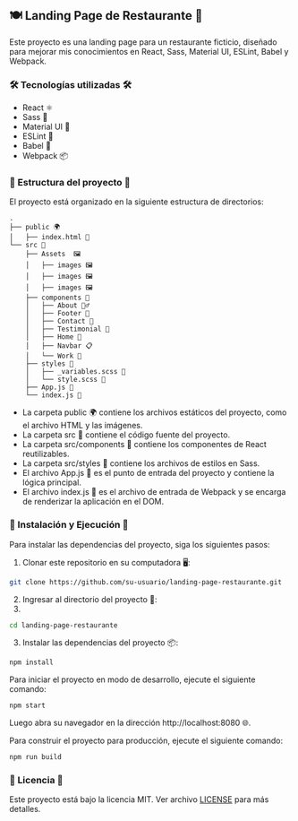 ## 🍽️ Landing Page de Restaurante 🍔

Este proyecto es una landing page para un restaurante ficticio, diseñado para mejorar mis conocimientos en React, Sass, Material UI, ESLint, Babel y Webpack.

### 🛠️ Tecnologías utilizadas 🛠️

- React ⚛️
- Sass 💄
- Material UI 🎨
- ESLint 🚨
- Babel 🐠
- Webpack 📦

### 📁 Estructura del proyecto 📁

El proyecto está organizado en la siguiente estructura de directorios:


```react
.
├── public 🌍
│   ├── index.html 📄
└── src 📁
    ├── Assets  🖼
    │   ├── images 🖼
    │   ├── images 🖼
    │   ├── images 🖼
    ├── components 🧩
    │   ├── About 🙎‍♂️
    │   ├── Footer 🦶
    │   ├── Contact 📓
    │   ├── Testimonial 🧑
    │   ├── Home 🧢
    │   ├── Navbar 📋
    │   └── Work 🦺
    ├── styles 🎨
    │   ├── _variables.scss 🎨
    │   └── style.scss 💄
    ├── App.js 📝
    └── index.js 📝
```

- La carpeta public 🌍 contiene los archivos estáticos del proyecto, como el archivo HTML y las imágenes.
- La carpeta src 📁 contiene el código fuente del proyecto.
- La carpeta src/components 🧩 contiene los componentes de React reutilizables.
- La carpeta src/styles 🎨 contiene los archivos de estilos en Sass.
- El archivo App.js 📝 es el punto de entrada del proyecto y contiene la lógica principal.
- El archivo index.js 📝 es el archivo de entrada de Webpack y se encarga de renderizar la aplicación en el DOM.

### 🚀 Instalación y Ejecución 🚀

Para instalar las dependencias del proyecto, siga los siguientes pasos:

1. Clonar este repositorio en su computadora 🖥️:

```sh
git clone https://github.com/su-usuario/landing-page-restaurante.git
```

2. Ingresar al directorio del proyecto 📂:
3. 
```sh
cd landing-page-restaurante
```

3. Instalar las dependencias del proyecto 📦:

```sh
npm install
```

Para iniciar el proyecto en modo de desarrollo, ejecute el siguiente comando:

```sh
npm start
```

Luego abra su navegador en la dirección http://localhost:8080 🌐.

Para construir el proyecto para producción, ejecute el siguiente comando:

```sh
npm run build
```

### 📄 Licencia 📄

Este proyecto está bajo la licencia MIT. Ver archivo [LICENSE](https://github.com/kefranabg/readme-md-generator/blob/master/LICENSE) para más detalles.
